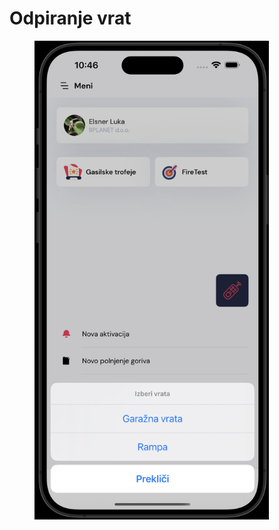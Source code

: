 # Odpiranje vrat

<figure><img src="../../.gitbook/assets/pasted-movie-6394.png" alt="" width="375"><figcaption></figcaption></figure>
